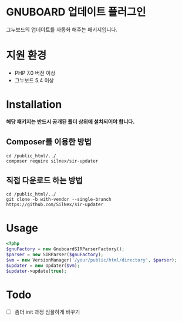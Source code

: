 # GNUBOARD 업데이트 플러그인
그누보드의 업데이트를 자동화 해주는 패키지입니다.
  
# 지원 환경
 * PHP 7.0 버전 이상
 * 그누보드 5.4 이상

# Installation

**해당 패키지는 반드시 공개된 폴더 상위에 설치되어야 합니다.**

## Composer를 이용한 방법
    cd /public_html/../
    composer require silnex/sir-updater

## 직접 다운로드 하는 방법
    cd /public_html/../
    git clone -b with-vendor --single-branch https://github.com/SilNex/sir-updater


# Usage

```php
<?php
$gnuFactory = new GnuboardSIRParserFactory();
$parser = new SIRParser($gnuFactory);
$vm = new VersionManager('/your/public/html/directory', $parser);
$updater = new Updater($vm);
$updater->update(true);
```

# Todo
 - [ ] 좀더 init 과정 심플하게 바꾸기